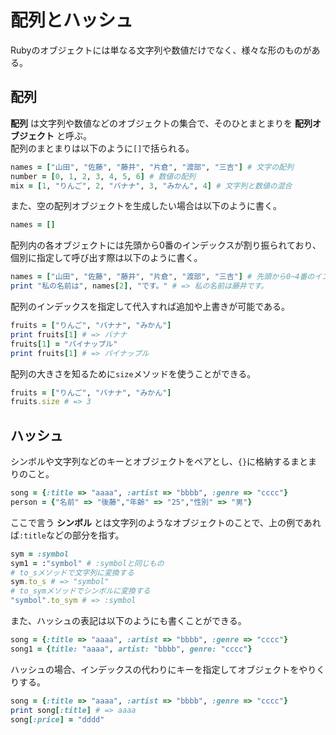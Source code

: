 # 配列とハッシュ
Rubyのオブジェクトには単なる文字列や数値だけでなく、様々な形のものがある。
## 配列
**配列** は文字列や数値などのオブジェクトの集合で、そのひとまとまりを **配列オブジェクト** と呼ぶ。  
配列のまとまりは以下のように`[]`で括られる。
```Ruby
names = ["山田", "佐藤", "藤井", "片倉", "渡部", "三吉"] # 文字の配列
number = [0, 1, 2, 3, 4, 5, 6] # 数値の配列
mix = [1, "りんご", 2, "バナナ", 3, "みかん", 4] # 文字列と数値の混合
```
また、空の配列オブジェクトを生成したい場合は以下のように書く。
```Ruby
names = []
```
配列内の各オブジェクトには先頭から0番のインデックスが割り振られており、個別に指定して呼び出す際は以下のように書く。
```Ruby
names = ["山田", "佐藤", "藤井", "片倉", "渡部", "三吉"] # 先頭から0~4番のインデックスを持つ配列
print "私の名前は", names[2], "です。" # => 私の名前は藤井です。
```
配列のインデックスを指定して代入すれば追加や上書きが可能である。
```Ruby
fruits = ["りんご", "バナナ", "みかん"]
print fruits[1] # => バナナ
fruits[1] = "パイナップル"
print fruits[1] # => パイナップル
```
配列の大きさを知るために`size`メソッドを使うことができる。
```Ruby
fruits = ["りんご", "バナナ", "みかん"]
fruits.size # => 3
```
## ハッシュ
シンボルや文字列などのキーとオブジェクトをペアとし、`{}`に格納するまとまりのこと。
```Ruby
song = {:title => "aaaa", :artist => "bbbb", :genre => "cccc"}
person = {"名前" => "後藤","年齢" => "25","性別" => "男"}
```
ここで言う **シンボル** とは文字列のようなオブジェクトのことで、上の例であれば`:title`などの部分を指す。
```Ruby
sym = :symbol
sym1 = :"symbol" # :symbolと同じもの
# to_sメソッドで文字列に変換する
sym.to_s # => "symbol"
# to_symメソッドでシンボルに変換する
"symbol".to_sym # => :symbol
```
また、ハッシュの表記は以下のようにも書くことができる。
```Ruby
song = {:title => "aaaa", :artist => "bbbb", :genre => "cccc"}
song1 = {title: "aaaa", artist: "bbbb", genre: "cccc"}
```
ハッシュの場合、インデックスの代わりにキーを指定してオブジェクトをやりくりする。
```Ruby
song = {:title => "aaaa", :artist => "bbbb", :genre => "cccc"}
print song[:title] # => aaaa
song[:price] = "dddd"
```